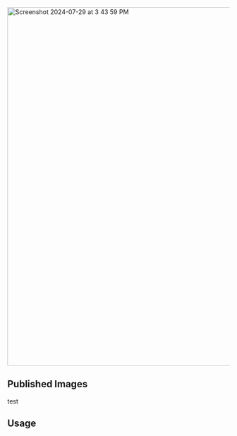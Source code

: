 <img width="813" alt="Screenshot 2024-07-29 at 3 43 59 PM" src="https://github.com/user-attachments/assets/425090e3-0406-4a21-b06f-024b9258b2c7">

## Published Images
test

## Usage
